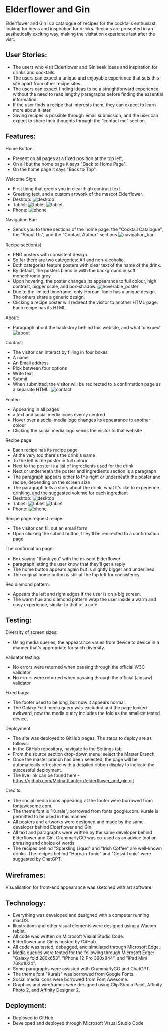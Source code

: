 Elderflower and Gin
======

Elderflower and Gin is a catalogue of recipes for the cocktails enthusiast, looking for ideas and inspiration for drinks. Recipes are presented in an aesthetically exciting way, making the visitation experience last after the visit.

User Stories:
------
- The users who visit Elderflower and Gin seek ideas and inspiration for drinks and cocktails.
- The users can expect a unique and enjoyable experience that sets this site apart from other recipe sites.
- The users can expect finding ideas to be a straightforward experience, without the need to read lengthy paragraphs before finding the essential information.
- If the user finds a recipe that interests them, they can expect to learn more about it later.
- Saving recipes is possible through email submission, and the user can expect to share their thoughts through the “contact me” section.

Features:
------

Home Button:
- Present on all pages at a fixed position at the top left.
- On all but the home page it says "Back to Home Page".
- On the home page it says "Back to Top".

Welcome Sign:
- First thing that greets you in clear high contrast text.
- Greeting text, and a custom artwork of the mascot Elderflower.
- Desktop:
![desktop](https://raw.githubusercontent.com/MidnattLantern/elderflower_and_gin/main/static/images/readme_images/desktop_home.png)
- Tablet:
![tablet](https://raw.githubusercontent.com/MidnattLantern/elderflower_and_gin/main/static/images/readme_images/lying_tablet_home.png)
![tablet](https://raw.githubusercontent.com/MidnattLantern/elderflower_and_gin/main/static/images/readme_images/standing_tablet_home.png)
- Phone:
![phone](https://raw.githubusercontent.com/MidnattLantern/elderflower_and_gin/main/static/images/readme_images/phone_home.png)

Navigation Bar:
- Sends you to three sections of the home page: the "Cocktail Catalogue", the "About Us", and the "Contact Author" sections
![navigation_bar](https://raw.githubusercontent.com/MidnattLantern/elderflower_and_gin/main/static/images/readme_images/navigation_bar_demostration.png)

Recipe section(s):
- PNG posters with consistent design.
- So far there are two categories: All and non-alcoholic.
- Both categories feature posters with clear text of the name of the drink.
- By default, the posters blend in with the background in soft monochrome grey.
- Upon hovering, the poster changes its appearance to full colour, high contrast, bigger scale, and box-shadow.
![hoverable_poster](https://raw.githubusercontent.com/MidnattLantern/elderflower_and_gin/main/static/images/readme_images/hoverable_demostration.png)
- Due to the limited timeframe, only Hornan Tonic has a unique design. The others share a generic design.
- Clicking a recipe poster will redirect the visitor to another HTML page. Each recipe has its HTML.

About:
- Paragraph about the backstory behind this website, and what to expect
![about](https://raw.githubusercontent.com/MidnattLantern/elderflower_and_gin/main/static/images/readme_images/about_us_demostratino.png)

Contact:
- The visitor can interact by filling in four boxes:
- A name
- An Email address
- Pick between four options
- Write text
- Submit
- When submitted, the visitor will be redirected to a confirmation page as a separate HTML.
![contact](https://raw.githubusercontent.com/MidnattLantern/elderflower_and_gin/main/static/images/readme_images/contact_demostration.png)

Footer:
- Appearing in all pages
- a text and social media icons evenly centred
- Hover over a social media logo changes its appearance to another colour
- Clicking the social media logo sends the visitor to that website

Recipe page:
- Each recipe has its recipe page
- At the very top there's the drink's name
- To the left is the poster in full colour
- Next to the poster is a list of ingredients used for the drink
- Next or underneath the poster and ingredients section is a paragraph
- The paragraph appears either to the right or underneath the poster and recipe, depending on the screen size
- The paragraph tells a story about the drink, what it's like to experience drinking, and the suggested volume for each ingredient
- Desktop:
![desktop](https://raw.githubusercontent.com/MidnattLantern/elderflower_and_gin/main/static/images/readme_images/desktop_recipe.png)
- Tablet:
![tablet](https://raw.githubusercontent.com/MidnattLantern/elderflower_and_gin/main/static/images/readme_images/lying_tablet_recipe.png)
![tablet](https://raw.githubusercontent.com/MidnattLantern/elderflower_and_gin/main/static/images/readme_images/standing_tablet_recipe.png)
- Phone:
![phone](https://raw.githubusercontent.com/MidnattLantern/elderflower_and_gin/main/static/images/readme_images/phone_recipe.png)

Recipe page request recipe:
- The visitor can fill out an email form
- Upon clicking the submit button, they'll be redirected to a confirmation page

The confirmation page:
- Box saying "thank you" with the mascot Elderflower
- paragraph letting the user know that they'll get a reply
- The home button appears again but is slightly bigger and underlined.
- The original home button is still at the top left for consistency

Red diamond pattern:
- Appears the left and right edges if the user is on a big screen.
- The warm hue and diamond pattern wrap the user inside a warm and cosy experience, similar to that of a café.

Testing:
------
Diversity of screen sizes:
- Using media queries, the appearance varies from device to device in a manner that's appropriate for such diversity.

Validator testing:
- No errors were returned when passing through the official W3C validator
- No errors were returned when passing through the official (Jigsaw) validator

Fixed bugs:
- The footer used to be long, but now it appears normal.
- The Galaxy Fold media query was excluded and the page looked awkward, now the media query includes the fold as the smallest tested device.

Deployment:
- The site was deployed to GitHub pages. The steps to deploy are as follows:
- In the GitHub repository, navigate to the Settings tab
- From the source section drop-down menu, select the Master Branch
- Once the master branch has been selected, the page will be automatically refreshed with a detailed ribbon display to indicate the successful deployment.
- The live link can be found here - https://github.com/MidnattLantern/elderflower_and_gin.git

Credits:
- The social media icons appearing at the footer were borrowed from fontawesome.com.
- The theme font is "Kurale", borrowed from fonts.google.com. Kurale is permitted to be used in this manner.
- All posters and artworks were designed and made by the same developer behind Elderflower and Gin.
- All text and paragraphs were written by the same developer behind Elderflower and Gin. GrammarlyGO was co-used as an advice tool on phrasing and choice of words.
- The recipes behind "Sparkling Liqud" and "Irish Coffee" are well-known drinks. The recipes behind "Hornan Tonic" and "Gessi Tonic" were suggested by ChatGPT.

Wireframes:
------
Visualisation for front-end appearance was sketched with art software.

Technology:
------
- Everything was developed and designed with a computer running macOS.
- Illustrations and other visual elements were designed using a Wacom tablet.
- All code was written on Microsoft Visual Studio Code.
- Elderflower and Gin is hosted by GitHub.
- All code was tested, debugged, and simulated through Microsoft Edge.
- Media queries were tested for the following through Microsoft Edge: "Galaxy fold 280x653", "iPhone 12 Pro 390x844", and "iPad Mini 768x1024".
- Some paragraphs were assisted with GrammarlyGO and ChatGPT.
- The theme font "Kurals" was borrowed from Google Fonts.
- Social media icons were borrowed from Font Awesome.
- Graphics and wireframes were designed using Clip Studio Paint, Affinity Photo 2, and Affinity Designer 2.

Deployment:
------
- Deployed to GitHub
- Developed and deployed through Microsoft Visual Studio Code